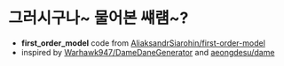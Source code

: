 # 그러시구나~ 물어본 썌럠~?

* **first_order_model** code from [AliaksandrSiarohin/first-order-model](https://github.com/AliaksandrSiarohin/first-order-model)
* inspired by [Warhawk947/DameDaneGenerator](https://github.com/Warhawk947/DameDaneGenerator) and [aeongdesu/dame](https://github.com/aeongdesu/dame)

